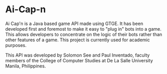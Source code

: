 # Ai-Cap-n

Ai Cap'n is a Java based game API made using GTGE. It has been developed first and foremost to make it easy to "plug in" bots into a game. This allows developers to concentrate on the logic of their bots rather than other features of a game. This project is currently used for academic purposes.


This API was developed by Solomon See and Paul Inventado, faculty members of the College of Computer Studies at  De La Salle University Manila, Philippines.
